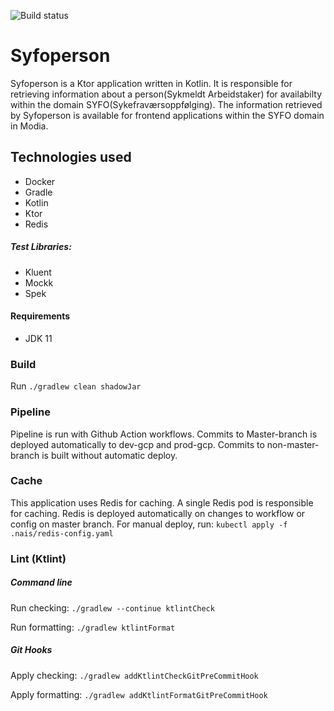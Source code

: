 ![Build status](https://github.com/navikt/syfoperson/workflows/main/badge.svg?branch=master)

# Syfoperson
Syfoperson is a Ktor application written in Kotlin.
It is responsible for retrieving information about a person(Sykmeldt Arbeidstaker) 
for availabilty within the domain SYFO(Sykefraværsoppfølging).
The information retrieved by Syfoperson is available for frontend applications within the SYFO domain in Modia. 

## Technologies used

* Docker
* Gradle
* Kotlin
* Ktor
* Redis

##### Test Libraries:

* Kluent
* Mockk
* Spek
#### Requirements

* JDK 11

### Build

Run `./gradlew clean shadowJar`

### Pipeline
Pipeline is run with Github Action workflows.
Commits to Master-branch is deployed automatically to dev-gcp and prod-gcp.
Commits to non-master-branch is built without automatic deploy.

### Cache
This application uses Redis for caching. A single Redis pod is responsible for caching. Redis is deployed automatically on changes to workflow or config on master
branch. For manual deploy, run: `kubectl apply -f .nais/redis-config.yaml`

### Lint (Ktlint)
##### Command line
Run checking: `./gradlew --continue ktlintCheck`

Run formatting: `./gradlew ktlintFormat`
##### Git Hooks
Apply checking: `./gradlew addKtlintCheckGitPreCommitHook`

Apply formatting: `./gradlew addKtlintFormatGitPreCommitHook`
